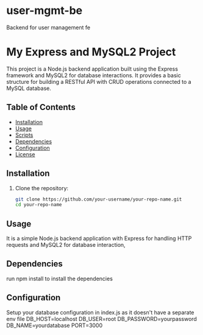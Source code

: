 # user-mgmt-be
Backend for user management fe
# My Express and MySQL2 Project

This project is a Node.js backend application built using the Express framework and MySQL2 for database interactions. It provides a basic structure for building a RESTful API with CRUD operations connected to a MySQL database.

## Table of Contents

- [Installation](#installation)
- [Usage](#usage)
- [Scripts](#scripts)
- [Dependencies](#dependencies)
- [Configuration](#Configuration)
- [License](#license)

## Installation

1. Clone the repository:
   ```bash
   git clone https://github.com/your-username/your-repo-name.git
   cd your-repo-name
## Usage

  It is a simple Node.js backend application with Express for handling HTTP requests and MySQL2 for database interaction,
  
## Dependencies

  run npm install to install the dependencies

## Configuration

 Setup your database configuration in index.js as it doesn't have a separate env file
   DB_HOST=localhost
  DB_USER=root
  DB_PASSWORD=yourpassword
  DB_NAME=yourdatabase
  PORT=3000


